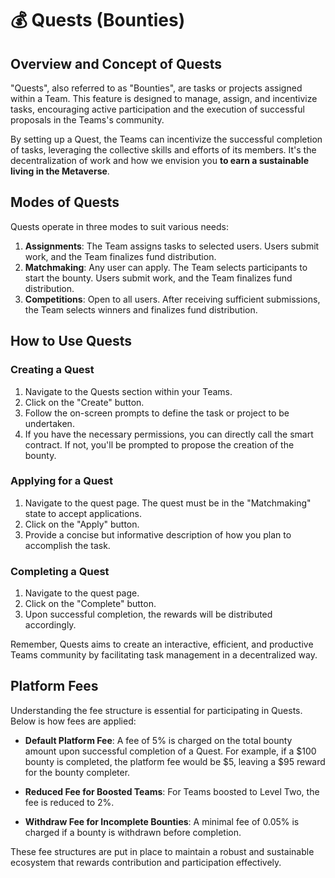 # 💰 Quests (Bounties)

## Overview and Concept of Quests

"Quests", also referred to as "Bounties", are tasks or projects assigned within a Team. This feature is designed to manage, assign, and incentivize tasks, encouraging active participation and the execution of successful proposals in the Teams's community.

By setting up a Quest, the Teams can incentivize the successful completion of tasks, leveraging the collective skills and efforts of its members. It's the decentralization of work and how we envision you **to earn a sustainable living in the Metaverse**.

## Modes of Quests

Quests operate in three modes to suit various needs:

1. **Assignments**: The Team assigns tasks to selected users. Users submit work, and the Team finalizes fund distribution.
2. **Matchmaking**: Any user can apply. The Team selects participants to start the bounty. Users submit work, and the Team finalizes fund distribution.
3. **Competitions**: Open to all users. After receiving sufficient submissions, the Team selects winners and finalizes fund distribution.

## How to Use Quests

### Creating a Quest

1. Navigate to the Quests section within your Teams.
2. Click on the "Create" button.
3. Follow the on-screen prompts to define the task or project to be undertaken.
4. If you have the necessary permissions, you can directly call the smart contract. If not, you'll be prompted to propose the creation of the bounty.

### Applying for a Quest

1. Navigate to the quest page. The quest must be in the "Matchmaking" state to accept applications.
2. Click on the "Apply" button.
3. Provide a concise but informative description of how you plan to accomplish the task.

### Completing a Quest

1. Navigate to the quest page.
2. Click on the "Complete" button.
3. Upon successful completion, the rewards will be distributed accordingly.

Remember, Quests aims to create an interactive, efficient, and productive Teams community by facilitating task management in a decentralized way.

## Platform Fees

Understanding the fee structure is essential for participating in Quests. Below is how fees are applied:

- **Default Platform Fee**: A fee of 5% is charged on the total bounty amount upon successful completion of a Quest. For example, if a $100 bounty is completed, the platform fee would be $5, leaving a $95 reward for the bounty completer.

- **Reduced Fee for Boosted Teams**: For Teams boosted to Level Two, the fee is reduced to 2%.

- **Withdraw Fee for Incomplete Bounties**: A minimal fee of 0.05% is charged if a bounty is withdrawn before completion.

These fee structures are put in place to maintain a robust and sustainable ecosystem that rewards contribution and participation effectively.
